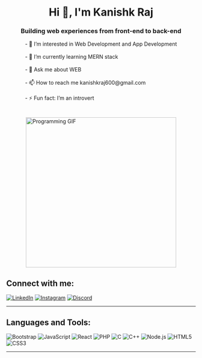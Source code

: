 <div align="center">

# Hi 👋, I'm Kanishk Raj

<h3>Building web experiences from front-end to back-end</h3>
</div>


<div style="display: flex; flex-wrap: wrap; align-items: center; justify-content: center; gap: 20px;">

  <div style="max-width: 500px;">
      - 👀 I’m interested in Web Development and App Development <br/> <br/>
      - 🌱 I’m currently learning MERN stack <br/> <br/>
      - 💬 Ask me about WEB  <br/> <br/>
      - 📫 How to reach me kanishkraj600@gmail.com <br/> <br/>
      - ⚡ Fun fact: I’m an introvert  <br/> <br/>
  </div>

  <div>
      <img src="https://camo.githubusercontent.com/5119ee303e5e49cdf23def653b737bede0da49a859a34714d62d9ab518afbbb2/68747470733a2f2f63646e2e6472696262626c652e636f6d2f75736572732f313136323037372f73637265656e73686f74732f333834383931342f70726f6772616d6d65722e676966" alt="Programming GIF" style="max-width: 100%; height: auto;" width="400"/>
  </div>

</div>


## Connect with me:

[![LinkedIn](https://img.shields.io/badge/LinkedIn-0A66C2?style=for-the-badge&logo=linkedin&logoColor=white)]([https://www.linkedin.com/in/your-profile](https://www.linkedin.com/in/kanishk-raj-1a6345226/))
[![Instagram](https://img.shields.io/badge/Instagram-E4405F?style=for-the-badge&logo=instagram&logoColor=white)](https://instagram.com/its_your_kanishk_here)
[![Discord](https://img.shields.io/badge/Discord-5865F2?style=for-the-badge&logo=discord&logoColor=white)](https://discord.com/users/kanishk_raj)

---

## Languages and Tools:

![Bootstrap](https://img.shields.io/badge/Bootstrap-563D7C?style=flat&logo=bootstrap&logoColor=white)
![JavaScript](https://img.shields.io/badge/JavaScript-F7DF1E?style=flat&logo=javascript&logoColor=black)
![React](https://img.shields.io/badge/React-61DAFB?style=flat&logo=react&logoColor=black)
![PHP](https://img.shields.io/badge/PHP-777BB4?style=flat&logo=php&logoColor=white)
![C](https://img.shields.io/badge/C-A8B9CC?style=flat&logo=c&logoColor=black)
![C++](https://img.shields.io/badge/C++-00599C?style=flat&logo=cplusplus&logoColor=white)
![Node.js](https://img.shields.io/badge/Node.js-339933?style=flat&logo=node.js&logoColor=white)
![HTML5](https://img.shields.io/badge/HTML5-E34F26?style=flat&logo=html5&logoColor=white)
![CSS3](https://img.shields.io/badge/CSS3-1572B6?style=flat&logo=css3&logoColor=white)


---



